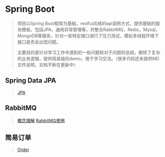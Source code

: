 # Spring Boot

> 项目以Spring Boot框架为基础，restful风格的api调用方式，提供基础的服务模板，包括JPA，通用异常管理等，并整合RabbitMQ，Redis，Mysql，MongoDB等服务，针对一些特定接口进行了压力测试，模拟多线程环境下接口是否会出现问题。
>
> 主要目的是针对学习工作中遇到的一些问题和对于问题的总结，删除了复杂的业务逻辑，提供简易版的demo，用于学习交流。（很多代码还未提供MD文件说明，文档不断在更新中）

## Spring Data JPA

> [JPA](https://github.com/oubin17/springboot/blob/master/src/main/resources/md/jpa/JPA.md)

## RabbitMQ

> [概念理解](https://github.com/oubin17/springboot/blob/master/src/main/resources/md/rabbitmq/RabbitMQ概念.md)
> [RabbitMQ使用](https://github.com/oubin17/springboot/blob/master/src/main/resources/md/rabbitmq/RabbitMQ使用.md)

## 简易订单

>  [Order](https://github.com/oubin17/springboot/blob/master/src/main/resources/md/order/Order.md) 

